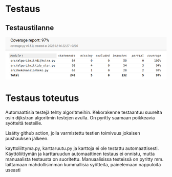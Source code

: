# Testaus

## Testaustilanne

![coveragekuva](https://github.com/hartonenolli/Reitinhaku_TiRa/blob/master/dokumentaatio/kuvat/coverage_kuva.png)

# Testaus toteutus

Automaattisia testejä tehty algoritmeihin. Kekorakenne testaantuu suurelta osin dijkstran algoritmin testejen avulla. On pyritty saamaan poikkeavia syötteitä testeille.

Lisätty github action, jolla varmistettu testien toimivuus jokaisen pushauksen jälkeen.

kayttoliittyma.py, karttaruutu.py ja karttoja ei ole testattu automaattisesti. Käyttöliittymän ja karttaruudun automaattinen testaus ei onnistu, mutta manuaalista testausta on suoritettu. Manuaalisissa testeissä on pyritty mm. laittamaan mahdollisimman kummallisia syötteita, painelemaan nappuloita useasti

